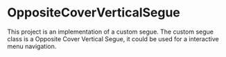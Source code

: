 OppositeCoverVerticalSegue
==========================

This project is an implementation of a custom segue. The custom segue class is a Opposite Cover Vertical Segue, it could be used for a interactive menu navigation.
